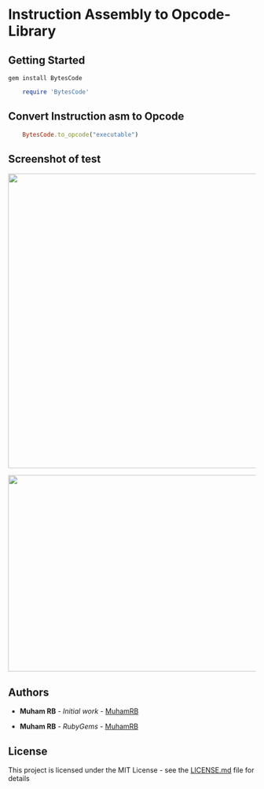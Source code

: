 
# Instruction Assembly to Opcode- Library


## Getting Started

```
gem install BytesCode
```

```ruby
    require 'BytesCode'
```

## Convert Instruction asm to Opcode

```ruby
    BytesCode.to_opcode("executable")
```
## Screenshot of test
<p align="center">
  <img width="1000" height="600" src="https://github.com/MuhamRB/BytesCode-class/blob/master/2020-05-31_11-59.png">
</p>

<p align="center">
  <img width="600" height="400" src="https://github.com/MuhamRB/BytesCode-class/blob/master/2020-05-31_12-01.png">
</p>

## Authors

* **Muham RB** - *Initial work* - [MuhamRB](https://github.com/MuhamRB)

* **Muham RB** - *RubyGems* - [MuhamRB](https://rubygems.org/profiles/MuhamRB)


## License

This project is licensed under the MIT License - see the [LICENSE.md](LICENSE.md) file for details

